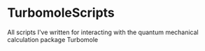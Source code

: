 # TurbomoleScripts
All scripts I've written for interacting with the quantum mechanical calculation package Turbomole
